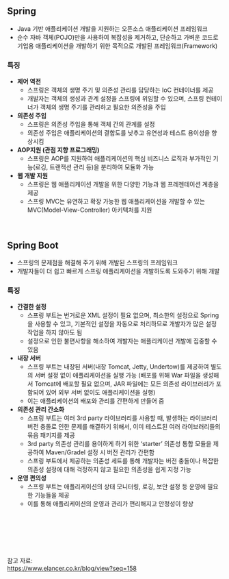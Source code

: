 ## Spring

- Java 기반 애플리케이션 개발을 지원하는 오픈소스 애플리케이션 프레임워크
- 순수 자바 객체(POJO)만을 사용하여 복잡성을 제거하고, 단순하고 가벼운 코드로 기업용 애플리케이션을 개발하기 위한 목적으로 개발된 프레임워크(Framework)

### 특징

- **제어 역전**
    - 스프링은 객체의 생명 주기 및 의존성 관리를 담당하는 IoC 컨테이너를 제공
    - 개발자는 객체의 생성과 관계 설정을 스프링에 위임할 수 있으며, 스프링 컨테이너가 객체의 생명 주기를 관리하고 필요한 의존성을 주입
- **의존성 주입**
    - 스프링은 의존성 주입을 통해 객체 간의 관계를 설정
    - 의존성 주입은 애플리케이션의 결합도를 낮추고 유연성과 테스트 용이성을 향상시킴
- **AOP지원 (관점 지향 프로그래밍)**
    - 스프링은 AOP를 지원하여 애플리케이션의 핵심 비즈니스 로직과 부가적인 기능(로깅, 트랜잭션 관리 등)을 분리하여 모듈화 가능
- **웹 개발 지원**
    - 스프링은 웹 애플리케이션 개발을 위한 다양한 기능과 웹 프레젠테이션 계층을 제공
    - 스프링 MVC는 유연하고 확장 가능한 웹 애플리케이션을 개발할 수 있는 MVC(Model-View-Controller) 아키텍처를 지원

<br>

## Spring Boot

- 스프링의 문제점을 해결해 주기 위해 개발된 스프링의 프레임워크
- 개발자들이 더 쉽고 빠르게 스프링 애플리케이션을 개발하도록 도와주기 위해 개발

### 특징

- **간결한 설정**
    - 스프링 부트는 번거로운 XML 설정이 필요 없으며, 최소한의 설정으로 Spring을 사용할 수 있고, 기본적인 설정을 자동으로 처리하므로 개발자가 많은 설정 작업을 하지 않아도 됨
    - 설정으로 인한 불편사항을 해소하여 개발자는 애플리케이션 개발에 집중할 수 있음
- **내장 서버**
    - 스프링 부트는 내장된 서버(내장 Tomcat, Jetty, Undertow)를 제공하여 별도의 서버 설정 없이 애플리케이션을 실행 가능 (배포를 위해 War 파일을 생성해서 Tomcat에 배포할 필요 없으며, JAR 파일에는 모든 의존성 라이브러리가 포함되어 있어 외부 서버 없이도 애플리케이션을 실행)
    - 이는 애플리케이션의 배포와 관리를 간편하게 만들어 줌
- **의존성 관리 간소화**
    - 스프링 부트는 여러 3rd party 라이브러리를 사용할 때, 발생하는 라이브러리 버전 충돌로 인한 문제를 해결하기 위해서, 이미 테스트된 여러 라이브러리들의 묶음 패키지를 제공
    - 3rd party 의존성 관리를 용이하게 하기 위한 ‘starter’ 의존성 통합 모듈을 제공하여 Maven/Gradel 설정 시 버전 관리가 간편함
    - 스프링 부트에서 제공하는 의존성 세트를 통해 개발자는 버전 충돌이나 복잡한 의존성 설정에 대해 걱정하지 않고 필요한 의존성을 쉽게 지정 가능
- **운영 편의성**
    - 스프링 부트는 애플리케이션의 상태 모니터링, 로깅, 보안 설정 등 운영에 필요한 기능들을 제공
    - 이를 통해 애플리케이션의 운영과 관리가 편리해지고 안정성이 향상
 

<br><br><br><br><br>

참고 자료: <br>
https://www.elancer.co.kr/blog/view?seq=158
